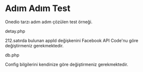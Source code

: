 # Adım Adım Test
Onedio tarzı adım adım çözülen test örneği.

detay.php

  212.satırda bulunan appId değişkenini Facebook API Code'nu göre değiştirmeniz gerekmektedir.

db.php

  Config bilgilerini kendinize göre değiştirmeniz gerekmektedir.

